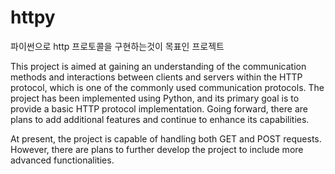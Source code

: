 # httpy
파이썬으로 http 프로토콜을 구현하는것이 목표인 프로젝트


This project is aimed at gaining an understanding of the communication methods and interactions between clients and servers within the HTTP protocol, 
which is one of the commonly used communication protocols. The project has been implemented using Python, 
and its primary goal is to provide a basic HTTP protocol implementation. Going forward, 
there are plans to add additional features and continue to enhance its capabilities.

At present, the project is capable of handling both GET and POST requests. However, 
there are plans to further develop the project to include more advanced functionalities.
